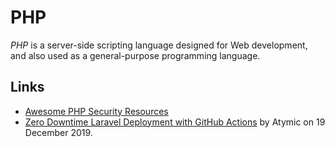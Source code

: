 # PHP

<dfn>PHP</dfn> is a server-side scripting language designed for Web development, and also used as a general-purpose programming language.

## Links

-   [Awesome PHP Security Resources](https://github.com/guardrailsio/awesome-php-security)
-   [Zero Downtime Laravel Deployment with GitHub Actions](https://atymic.dev/blog/github-actions-laravel-ci-cd/) by Atymic on 19 December 2019. 